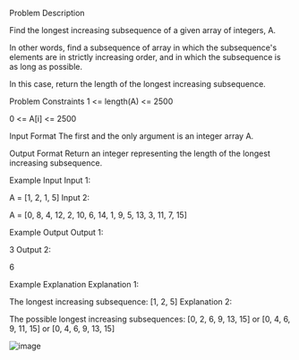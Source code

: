 Problem Description
 
 

Find the longest increasing subsequence of a given array of integers, A.

In other words, find a subsequence of array in which the subsequence's elements are in strictly increasing order, and in which the subsequence is as long as possible.

In this case, return the length of the longest increasing subsequence.



Problem Constraints
1 <= length(A) <= 2500

0 <= A[i] <= 2500



Input Format
The first and the only argument is an integer array A.



Output Format
Return an integer representing the length of the longest increasing subsequence.



Example Input
Input 1:

 A = [1, 2, 1, 5]
Input 2:

 A = [0, 8, 4, 12, 2, 10, 6, 14, 1, 9, 5, 13, 3, 11, 7, 15]


Example Output
Output 1:

 3
Output 2:

 6


Example Explanation
Explanation 1:

 The longest increasing subsequence: [1, 2, 5]
Explanation 2:

 The possible longest increasing subsequences: [0, 2, 6, 9, 13, 15] or [0, 4, 6, 9, 11, 15] or [0, 4, 6, 9, 13, 15]

![image](https://github.com/Chaitanya-gandhi-41/DSA-/assets/115097449/12638d2e-939a-4adb-beee-b7301251f1c2)

